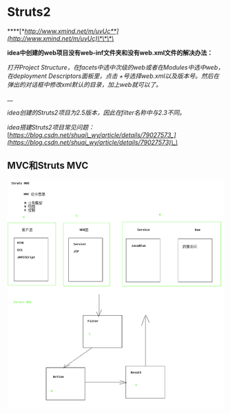 # Struts2

\*\*\*\*[**http://www.xmind.net/m/uvUc**](http://www.xmind.net/m/uvUc)\*\*\*\*

**idea中创建的web项目没有web-inf文件夹和没有web.xml文件的解决办法：**

_打开Project Structure，在facets中选中次级的web或者在Modules中选中web，在deployment Descriptors面板里，点击 +号选择web.xml以及版本号。然后在弹出的对话框中修改xml默认的目录，加上web就可以了。_

\_\_

_idea创建的Struts2项目为2.5版本，因此在filter名称中与2.3不同。_

_idea搭建Struts2项目常见问题：_[_https://blog.csdn.net/shuai\_wy/article/details/79027573_](https://blog.csdn.net/shuai_wy/article/details/79027573)\_\_



## MVC和Struts MVC

![](../../.gitbook/assets/image%20%2826%29.png)

